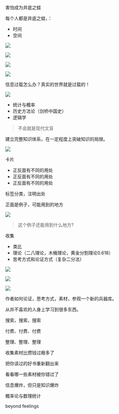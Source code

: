 害怕成为井底之蛙

每个人都是井底之蛙，：

- 时间
- 空间

![](http://o3b126ie1.qnssl.com/message/8e20b92c-5f08-4aa1-80ce-71b7c2e60a6c)

![](http://o3b126ie1.qnssl.com/message/abed322c-181b-4995-a513-143553ef9830)



![](http://o3b126ie1.qnssl.com/message/5f180e15-d8d9-4a0f-9737-c8c774414f16)

![](http://o3b126ie1.qnssl.com/message/100c9d49-1231-4ec8-90a3-9c424548bd85)

信息过载怎么办？真实的世界就是过载的！

![](http://o3b126ie1.qnssl.com/message/660be464-6f50-4090-be09-0c24012ca362)

- 统计与概率
- 历史方法论（剑桥中国史）
- 逻辑学

> 不会就是现代文盲

建立完整知识体系，在一定程度上突破知识的局限。

![](http://o3b126ie1.qnssl.com/message/e37a841f-10cd-49ea-b025-6b0b558fc631)

卡片

- 正反面有不同的用处
- 正反面有不同的用处
- 正反面有不同的用处

标签分类，注明出处

正面是例子，可能用到的地方

![](http://o3b126ie1.qnssl.com/message/44b35320-d94f-4207-b08e-5bbca3c2fd10)

> 这个例子还能用到什么地方?

收集

- 类比
- 理论（二八理论，木桶理论，黄金分割理论0.618）
- 思考方式和论证方式（复杂二分法）

![](http://o3b126ie1.qnssl.com/message/7d2174fc-a02a-490b-98f0-b3b33bbd11d3)

![](http://o3b126ie1.qnssl.com/message/b521bcd0-bfe4-4d01-a22c-c2e08c064807)

![](http://o3b126ie1.qnssl.com/message/e1c1b08b-a2c6-49c0-b0ce-f6a11c1ed026)

作者如何论证，思考方式，素材，参观一个新的兵器库。

从并不喜欢的人身上学习到很多东西。

搜索，搜索，搜索

付费、付费、付费

整理、整理、整理

收集素材比攒钱过瘾多了

把你读过的好书重新翻出来

看看哪一些素材被你错过了

信息爆炸，但只是知识爆炸

概率论与数理统计

beyond feelings

